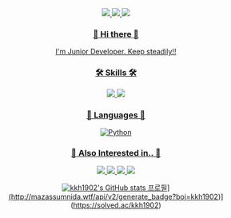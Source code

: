 

<div align = "center">
<a href="https://kkh1902.tistory.com/"><img src="https://img.shields.io/badge/DevBlog-6799FF?style=flat-square&logo=Micro.blog&logoColor=white"/> <a href="https://www.notion.so/kkh1902-d4340f6dfdce4c30a41750d82281cebd"><img src="https://img.shields.io/badge/Notion-000000?style=flat-square&logo=Notion&logoColor=white"/> <a href="mailto:hunjyhunji@gmail.com"> <img src="https://img.shields.io/badge/Gmail-D44638?style=flat-square&logo=Gmail&logoColor=white"/>

### 👋 Hi there 👋
I'm Junior Developer. Keep steadily!!

### 🛠 Skills 🛠
<img src="https://img.shields.io/badge/Android-3DDC84?style=flat-square&logo=Android&logoColor=white"/> 
<img src="https://img.shields.io/badge/MySQL-4479A1?style=flat-square&logo=MySQL&logoColor=white"/></br>

### 📖 Languages 📖
<img alt="Python" src ="https://img.shields.io/badge/Python-3776AB.svg?&style=for-the-badge&logo=Python&logoColor=white"/></br>


### 🤔 Also Interested in.. 🤔
<img src="https://img.shields.io/badge/iOS-000000?style=flat-square&logo=iOS&logoColor=white"/> <img src="https://img.shields.io/badge/Swift-FA7343?style=flat-square&logo=Swift&logoColor=white"/> <img src="https://img.shields.io/badge/Spring-6DB33F?style=flat-square&logo=Spring&logoColor=white"/> <img src="https://img.shields.io/badge/Backend-6DB33F?style=flat-square&logoColor=white"/>

![kkh1902's GitHub stats](https://github-readme-stats.vercel.app/api?username=kkh1902&show_icons=true&theme=radical)
프로필](http://mazassumnida.wtf/api/v2/generate_badge?boj=kkh1902)](https://solved.ac/kkh1902)
</div> 
  





<!--
**kkh1902/kkh1902** is a ✨ _special_ ✨ repository because its `README.md` (this file) appears on your GitHub profile.

Here are some ideas to get you started:

- 🔭 I’m currently working on ...
- 🌱 I’m currently learning ...
- 👯 I’m looking to collaborate on ...
- 🤔 I’m looking for help with ...
- 💬 Ask me about ...
- 📫 How to reach me: ...
- 😄 Pronouns: ...
- ⚡ Fun fact: ...
-->

